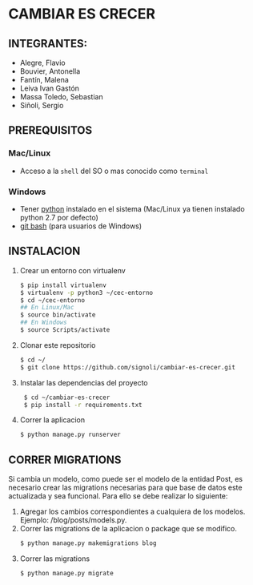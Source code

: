 # CAMBIAR ES CRECER

## INTEGRANTES:
* Alegre, Flavio
* Bouvier, Antonella 
* Fantín, Malena
* Leiva Ivan Gastón
* Massa Toledo, Sebastian
* Siñoli, Sergio


## PREREQUISITOS
### Mac/Linux
* Acceso a la `shell` del SO o mas conocido como `terminal`

### Windows
* Tener [python](https://www.python.org/downloads/) instalado en el sistema (Mac/Linux ya tienen instalado python 2.7 por defecto)
* [git bash](https://github.com/git-for-windows/git/releases/download/v2.34.1.windows.1/Git-2.34.1-64-bit.exe) (para usuarios de Windows)


## INSTALACION

1. Crear un entorno con virtualenv
   ```zsh
   $ pip install virtualenv
   $ virtualenv -p python3 ~/cec-entorno
   $ cd ~/cec-entorno 
   ## En Linux/Mac
   $ source bin/activate
   ## En Windows
   $ source Scripts/activate 
   ```
2. Clonar este repositorio
    ```zsh
    $ cd ~/
    $ git clone https://github.com/signoli/cambiar-es-crecer.git
    ```
3. Instalar las dependencias del proyecto
   ```zsh
    $ cd ~/cambiar-es-crecer
    $ pip install -r requirements.txt
    ```
4. Correr la aplicacion
    ```zsh
    $ python manage.py runserver
    ```

## CORRER MIGRATIONS

Si cambia un modelo, como puede ser el modelo de la entidad Post, es necesario crear las migrations necesarias para que base de datos este actualizada y sea funcional. Para ello se debe realizar lo siguiente:

1. Agregar los cambios correspondientes a cualquiera de los modelos. Ejemplo: /blog/posts/models.py.
2. Correr las migrations de la aplicacion o package que se modifico.
   ```zsh
   $ python manage.py makemigrations blog
   ```
3. Correr las migrations
   ```zsh
   $ python manage.py migrate
   ```